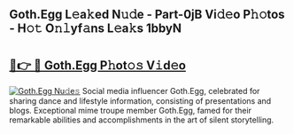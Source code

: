 ## Goth.Egg L𝚎a𝚔ed N𝚞𝚍e - Part-0jB Vi𝚍𝚎o P𝚑𝚘tos - H𝚘𝚝 O𝚗𝚕yf𝚊ns L𝚎a𝚔s 1bbyN

# <h2><a href="http://kf8piji.oniu.top/?m=Goth.Egg">🔗👉 🔴 Goth.Egg P𝚑ot𝚘𝚜 V𝚒d𝚎o</a></h2>

[![Goth.Egg Nu𝚍e𝚜](https://i.imgur.com/0qMVB7G.gif)](http://kf8piji.oniu.top/?m=Goth.Egg)
Social media influencer Goth.Egg, celebrated for sharing dance and lifestyle information, consisting of presentations and blogs. Exceptional mime troupe member Goth.Egg, famed for their remarkable abilities and accomplishments in the art of silent storytelling.  
